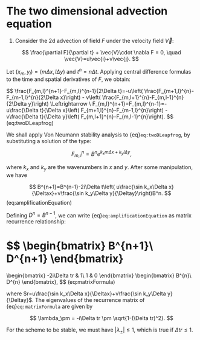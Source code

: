 # The two dimensional advection equation

1. Consider the 2d advection of field $F$ under the velocity field $\vec{V}$:

$$
\frac{\partial F}{\partial t} + \vec{V}\cdot \nabla F = 0, \quad \vec{V}=u\vec{i}+v\vec{j}.
$$

Let $(x_m,y_l)=(m\Delta x, l\Delta y)$ and $t^n=n\Delta t$. Applying central difference formulas to the time and spatial derivatives of $F$, we obtain:

$$
\frac{F_{m,l}^{n+1}-F_{m,l}^{n-1}{2\Delta t}=-u\left( \frac{F_{m+1,l}^{n}-F_{m-1,l}^{n}{2\Delta x}\right) - 
v\left( \frac{F_{m,l+1}^{n}-F_{m,l-1}^{n}{2\Delta y}\right) \Leftrightarrow \\
F_{m,l}^{n+1}=F_{m,l}^{n-1}=-u\frac{\Delta t}{\Delta x}\left( F_{m+1,l}^{n}-F_{m-1,l}^{n}\right) - 
v\frac{\Delta t}{\Delta y}\left( F_{m,l+1}^{n}-F_{m,l-1}^{n}\right).
$$ (eq:twoDLeapfrog)

We shall apply Von Neumann stability analysis to {eq}`eq:twoDLeapfrog`, by substituting a solution of the type:

$$
F_{m,l}^n=B^ne^{k_xm\Delta x+k_yl\Delta y},
$$

where $k_x$ and $k_y$ are the wavenumbers in $x$ and $y$. After some manipulation, we have

$$
B^{n+1}=B^{n-1}-2i\Delta t\left( u\frac{\sin k_x\Delta x}{\Deltax}+v\frac{\sin k_y\Delta y}{\Deltay}\right)B^n.
$$ (eq:amplificationEquation)

Defining $D^n=B^{n-1}$, we can write {eq}`eq:amplificationEquation` as matrix recurrence relationship:

$$
\begin{bmatrix}
 B^{n+1}\\
 D^{n+1}
\end{bmatrix}
=
\begin{bmatrix}
 -2i\Delta tr  & 1\\
      1        & 0
\end{bmatrix}
\begin{bmatrix}
 B^{n}\\
 D^{n}
\end{bmatrix},
$$ (eq:matrixFormula)

where $r=u\frac{\sin k_x\Delta x}{\Deltax}+v\frac{\sin k_y\Delta y}{\Deltay}$. The eigenvalues of the recurrence matrix of {eq}`eq:matrixFormula` are given by

$$
\lambda_\pm = -i\Delta tr \pm \sqrt{1-(\Delta tr)^2}.
$$

For the scheme to be stable, we must have $|\lambda_\pm| \leq 1$, which is true if $\Delta tr \leq 1$.



